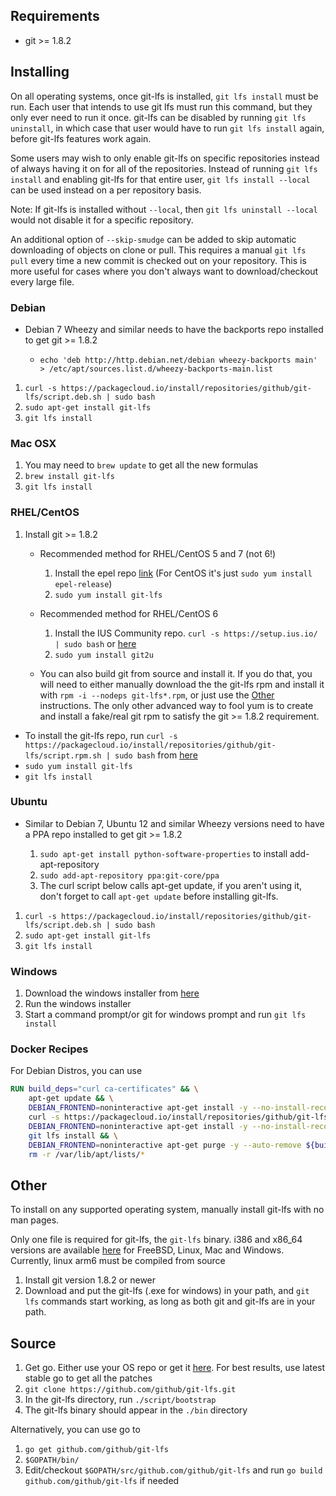 ## Requirements ##

- git >= 1.8.2

## Installing ##

On all operating systems, once git-lfs is installed, `git lfs install` must be run. Each user that intends to use git lfs must run this command, but they only ever need to run it once. git-lfs can be disabled by running `git lfs uninstall`, in which case that user would have to run `git lfs install` again, before git-lfs features work again.

Some users may wish to only enable git-lfs on specific repositories instead of always having it on for all of the repositories. Instead of running `git lfs install` and enabling git-lfs for that entire user, `git lfs install --local` can be used instead on a per repository basis. 

Note: If git-lfs is installed without `--local`, then `git lfs uninstall --local` would not disable it for a specific repository.

An additional option of `--skip-smudge` can be added to skip automatic downloading of objects on clone or pull. This requires a manual `git lfs pull` every time a new commit is checked out on your repository. This is more useful for cases where you don't always want to download/checkout every large file.

### Debian ###

- Debian 7 Wheezy and similar needs to have the backports repo installed to get git >= 1.8.2

    - `echo 'deb http://http.debian.net/debian wheezy-backports main' > /etc/apt/sources.list.d/wheezy-backports-main.list`

1. `curl -s https://packagecloud.io/install/repositories/github/git-lfs/script.deb.sh | sudo bash`
2. `sudo apt-get install git-lfs`
3. `git lfs install`

### Mac OSX ###

1. You may need to `brew update` to get all the new formulas
2. `brew install git-lfs`
3. `git lfs install`

### RHEL/CentOS ###

1. Install git >= 1.8.2

    - Recommended method for RHEL/CentOS 5 and 7 (not 6!)

        1. Install the epel repo [link](https://fedoraproject.org/wiki/EPEL#How_can_I_use_these_extra_packages.3F) (For CentOS it's just `sudo yum install epel-release`)
        2. `sudo yum install git-lfs`

    - Recommended method for RHEL/CentOS 6

        1. Install the IUS Community repo. `curl -s https://setup.ius.io/ | sudo bash` or [here](https://ius.io/GettingStarted/)
        2. `sudo yum install git2u`

    - You can also build git from source and install it. If you do that, you will need to either manually download the the git-lfs rpm and install it with `rpm -i --nodeps git-lfs*.rpm`, or just use the [Other](#Other) instructions. The only other advanced way to fool yum is to create and install a fake/real git rpm to satisfy the git >= 1.8.2 requirement. 

- To install the git-lfs repo, run `curl -s https://packagecloud.io/install/repositories/github/git-lfs/script.rpm.sh | sudo bash` from [here](https://packagecloud.io/github/git-lfs/install)
- `sudo yum install git-lfs`
- `git lfs install`

### Ubuntu ###

- Similar to Debian 7, Ubuntu 12 and similar Wheezy versions need to have a PPA repo installed to get git >= 1.8.2

    1. `sudo apt-get install python-software-properties` to install add-apt-repository
    2. `sudo add-apt-repository ppa:git-core/ppa`
    3. The curl script below calls apt-get update, if you aren't using it, don't forget to call `apt-get update` before installing git-lfs.

1. `curl -s https://packagecloud.io/install/repositories/github/git-lfs/script.deb.sh | sudo bash`
2. `sudo apt-get install git-lfs`
3. `git lfs install`

### Windows ###

1. Download the windows installer from [here](https://github.com/github/git-lfs/releases)
2. Run the windows installer 
3. Start a command prompt/or git for windows prompt and run `git lfs install`

### Docker Recipes ###

For Debian Distros, you can use

```dockerfile
RUN build_deps="curl ca-certificates" && \
    apt-get update && \
    DEBIAN_FRONTEND=noninteractive apt-get install -y --no-install-recommends ${build_deps} && \
    curl -s https://packagecloud.io/install/repositories/github/git-lfs/script.deb.sh | bash && \
    DEBIAN_FRONTEND=noninteractive apt-get install -y --no-install-recommends git-lfs && \
    git lfs install && \
    DEBIAN_FRONTEND=noninteractive apt-get purge -y --auto-remove ${build_deps} && \
    rm -r /var/lib/apt/lists/*
```

## Other ##

To install on any supported operating system, manually install git-lfs with no man pages.

Only one file is required for git-lfs, the `git-lfs` binary. i386 and x86_64 versions are available [here](https://github.com/github/git-lfs/releases) for FreeBSD, Linux, Mac and Windows. Currently, linux arm6 must be compiled from source

1. Install git version 1.8.2 or newer
2. Download and put the git-lfs (.exe for windows) in your path, and `git lfs` commands start working, as long as both git and git-lfs are in your path.

## Source ##

1. Get go. Either use your OS repo or get it [here](https://golang.org/dl/). For best results, use latest stable go to get all the patches
2. `git clone https://github.com/github/git-lfs.git`
3. In the git-lfs directory, run `./script/bootstrap`
4. The git-lfs binary should appear in the `./bin` directory

Alternatively, you can use go to

1. `go get github.com/github/git-lfs`
2. `$GOPATH/bin/`
3. Edit/checkout `$GOPATH/src/github.com/github/git-lfs` and run `go build github.com/github/git-lfs` if needed